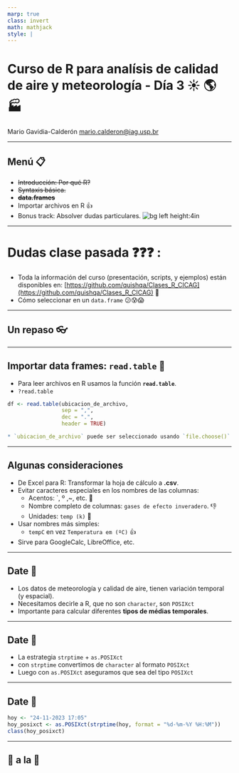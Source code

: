 ```yaml
---
marp: true
class: invert
math: mathjack
style: |
---
```


# Curso de R para analísis de calidad de aire y meteorología - Día 3 :sunny: :earth_americas: :factory: 

Mario Gavidia-Calderón
mario.calderon@iag.usp.br

---

## Menú :clipboard:

* ~~Introducción: Por qué R?~~
* ~~Syntaxis básica.~~
* ~~**data.frames**~~
* Importar archivos en R :thumbsup:
* Bonus track: Absolver dudas particulares.
![bg left height:4in](https://scontent.fcgh22-1.fna.fbcdn.net/v/t1.6435-9/138517430_720584161924830_2292600382378387368_n.jpg?stp=cp0_dst-jpg_e15_p320x320_q65&_nc_cat=111&ccb=1-7&_nc_sid=3c63d6&_nc_ohc=O5UnrkYpuuIAX9BtCLF&_nc_ht=scontent.fcgh22-1.fna&oh=00_AfD7obht1ijFnPAGL3VtHLYzBZdt-LNhPfj-STKYXQ5ydA&oe=658309BA)
---
# Dudas clase pasada :question::question::question: :

* Toda la información del curso (presentación, scripts, y ejemplos) están disponibles en:
[https://github.com/quishqa/Clases_R_CICAG](https://github.com/quishqa/Clases_R_CICAG) :gift:
* Cómo seleccionar en un `data.frame` :confused::cold_sweat::scream: 

---
## <!--fit--> Un repaso :eyeglasses:

---
## Importar data frames: `read.table` :incoming_envelope:

* Para leer archivos en R usamos la función **`read.table`**.
* `?read.table`
```r
df <- read.table(ubicacion_de_archivo,
                 sep = ",",
                 dec = ".",
                 header = TRUE)

* `ubicacion_de_archivo` puede ser seleccionado usando `file.choose()`
```
---
## Algunas consideraciones
* De Excel para R: Transformar la hoja de cálculo a **.csv**.
* Evitar caracteres especiales en los nombres de las columnas:
    * Acentos: \`, º ,\~, etc. :no_good: 
    * Nombre completo de columnas: `gases de efecto inveradero`. :-1:
    * Unidades: `temp (k)` :no_good:
* Usar nombres más simples:
    * `tempC` en vez `Temperatura em (ºC)` :+1:
* Sirve para GoogleCalc, LibreOffice, etc.
---
## Date :calendar:

* Los datos de meteorología y calidad de aire, tienen variación temporal (y espacial).
* Necesitamos decirle a R, que no son `character`,  son `POSIXct`
* Importante para calcular diferentes **tipos de médias temporales**.
---

## Date :calendar:

* La estrategia `strptime` + `as.POSIXct`
* con `strptime` convertimos de `character` al formato `POSIXct` 
* Luego con `as.POSIXct` aseguramos que sea del tipo `POSIXct`

---

## Date :date:

```r
hoy <- "24-11-2023 17:05"
hoy_posixct <- as.POSIXct(strptime(hoy, format = "%d-%m-%Y %H:%M"))
class(hoy_posixct)
``` 

---
## <!--fit--> :wave: a la :construction:
